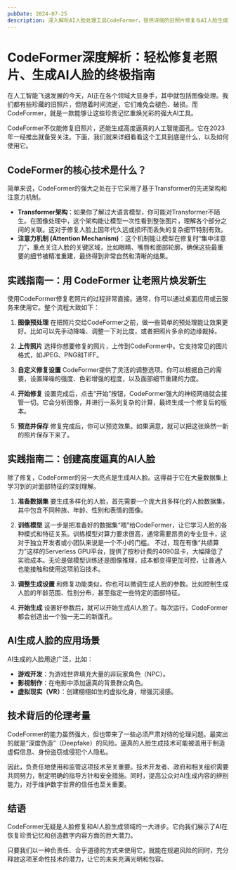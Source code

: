 ```yaml
---
pubDate: 2024-07-25
description: 深入解析AI人脸处理工具CodeFormer，提供详细的旧照片修复与AI人脸生成实战指南，并探讨其核心技术、应用场景与伦理挑战。
---
```


# CodeFormer深度解析：轻松修复老照片、生成AI人脸的终极指南

在人工智能飞速发展的今天，AI正在各个领域大显身手，其中就包括图像处理。我们都有些珍藏的旧照片，但随着时间流逝，它们难免会褪色、破损。而CodeFormer，就是一款能够让这些珍贵记忆重焕光彩的强大AI工具。

CodeFormer不仅能修复旧照片，还能生成高度逼真的人工智能面孔。它在2023年一经推出就备受关注。下面，我们就来详细看看这个工具到底是什么，以及如何使用它。

## CodeFormer的核心技术是什么？

简单来说，CodeFormer的强大之处在于它采用了基于Transformer的先进架构和注意力机制。

-   **Transformer架构**：如果你了解过大语言模型，你可能对Transformer不陌生。在图像处理中，这个架构能让模型一次性看到整张图片，理解各个部分之间的关联。这对于修复人脸上因年代久远或损坏而丢失的复杂细节特别有效。
-   **注意力机制 (Attention Mechanism)**：这个机制能让模型在修复时“集中注意力”，重点关注人脸的关键区域，比如眼睛、嘴唇和面部轮廓，确保这些最重要的细节被精准重建，最终得到非常自然和清晰的结果。

## 实践指南一：用 CodeFormer 让老照片焕发新生

使用CodeFormer修复老照片的过程非常直接。通常，你可以通过桌面应用或云服务来使用它。整个流程大致如下：

1.  **图像预处理**
    在把照片交给CodeFormer之前，做一些简单的预处理能让效果更好。比如可以先手动降噪、调整一下对比度，或者把照片多余的边缘裁掉。

2.  **上传照片**
    选择你想要修复的照片，上传到CodeFormer中。它支持常见的图片格式，如JPEG、PNG和TIFF。

3.  **自定义修复设置**
    CodeFormer提供了灵活的调整选项。你可以根据自己的需要，设置降噪的强度、色彩增强的程度，以及面部细节重建的力度。

4.  **开始修复**
    设置完成后，点击“开始”按钮，CodeFormer强大的神经网络就会接管一切。它会分析图像，并进行一系列复杂的计算，最终生成一个修复后的版本。

5.  **预览并保存**
    修复完成后，你可以预览效果。如果满意，就可以把这张焕然一新的照片保存下来了。

## 实践指南二：创建高度逼真的AI人脸

除了修复，CodeFormer的另一大亮点是生成AI人脸。这得益于它在大量数据集上学习到的对面部特征的深刻理解。

1.  **准备数据集**
    要生成多样化的人脸，首先需要一个庞大且多样化的人脸数据集，其中包含不同种族、年龄、性别和表情的图像。

2.  **训练模型**
    这一步是把准备好的数据集“喂”给CodeFormer，让它学习人脸的各种模式和特征关系。训练模型对算力要求很高，通常需要昂贵的专业显卡，这对于独立开发者或小团队来说是一个不小的门槛。
    不过，现在有像“共绩算力”这样的Serverless GPU平台，提供了按秒计费的4090显卡，大幅降低了实验成本。无论是做模型训练还是图像推理，成本都变得更加可控，让普通人也能接触和使用这项前沿技术。

3.  **调整生成设置**
    和修复功能类似，你也可以微调生成人脸的参数。比如控制生成人脸的年龄范围、性别分布，甚至指定一些特定的面部特征。

4.  **开始生成**
    设置好参数后，就可以开始生成AI人脸了。每次运行，CodeFormer都会创造出一个独一无二的新面孔。

## AI生成人脸的应用场景

AI生成的人脸用途广泛，比如：
*   **游戏开发**：为游戏世界填充大量的非玩家角色（NPC）。
*   **影视制作**：在电影中添加逼真的背景群众角色。
*   **虚拟现实（VR）**：创建栩栩如生的虚拟化身，增强沉浸感。

## 技术背后的伦理考量

CodeFormer的能力虽然强大，但也带来了一些必须严肃对待的伦理问题。最突出的就是“深度伪造”（Deepfake）的风险。逼真的人脸生成技术可能被滥用于制造虚假信息、身份盗窃或侵犯个人隐私。

因此，负责任地使用和监管这项技术至关重要。技术开发者、政府和相关组织需要共同努力，制定明确的指导方针和安全措施。同时，提高公众对AI生成内容的辨别能力，对于维护数字世界的信任也至关重要。

## 结语

CodeFormer无疑是人脸修复和AI人脸生成领域的一大进步。它向我们展示了AI在恢复珍贵记忆和创造数字内容方面的巨大潜力。

只要我们以一种负责任、合乎道德的方式来使用它，就能在规避风险的同时，充分释放这项革命性技术的潜力，让它的未来充满光明和包容。 